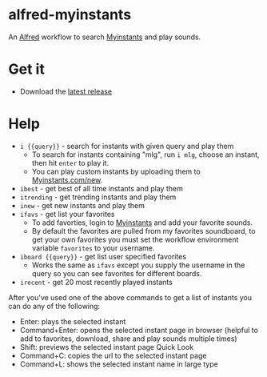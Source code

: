# alfred-myinstants

An [Alfred](https://www.alfredapp.com) workflow to search [Myinstants](http://www.myinstants.com) and play sounds.

# Get it
- Download the [latest release](https://github.com/flipxfx/alfred-myinstants/releases/latest)

# Help
- `i {{query}}` - search for instants with given query and play them
    - To search for instants containing "mlg", run `i mlg`, choose an instant, then hit `enter` to play it.
    - You can play custom instants by uploading them to [Myinstants.com/new](http://www.myinstants.com/new).
- `ibest` - get best of all time instants and play them
- `itrending` - get trending instants and play them
- `inew` - get new instants and play them
- `ifavs` - get list your favorites
    - To add favorties, login to [Myinstants](http://www.myinstants.com) and add your favorite sounds.
    - By default the favorites are pulled from my favorites soundboard, to get your own favorites you must set the workflow environment variable `favorites` to your username.
- `iboard {{query}}` - get list user specified favorites
    - Works the same as `ifavs` except you supply the username in the query so you can see favorites for different boards.
- `irecent` - get 20 most recently played instants

After you've used one of the above commands to get a list of instants you can do any of the following:
- Enter: plays the selected instant
- Command+Enter: opens the selected instant page in browser (helpful to add to favorites, download, share and play sounds multiple times)
- Shift: previews the selected instant page Quick Look
- Command+C: copies the url to the selected instant page
- Command+L: shows the selected instant name in large type
